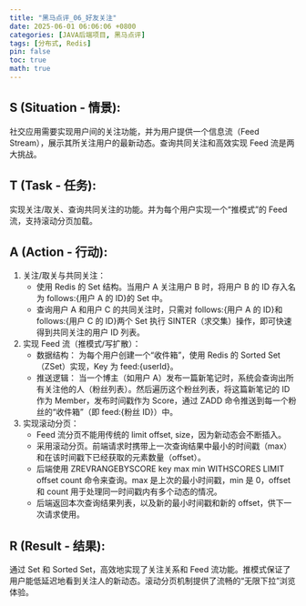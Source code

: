 ```yaml
---
title: "黑马点评_06_好友关注"
date: 2025-06-01 06:06:06 +0800
categories: [JAVA后端项目, 黑马点评]
tags: [分布式, Redis]
pin: false
toc: true
math: true
---
```


## S (Situation - 情景):

社交应用需要实现用户间的关注功能，并为用户提供一个信息流（Feed Stream），展示其所关注用户的最新动态。查询共同关注和高效实现 Feed 流是两大挑战。

## T (Task - 任务):

实现关注/取关、查询共同关注的功能。并为每个用户实现一个“推模式”的 Feed 流，支持滚动分页加载。

## A (Action - 行动):

1. 关注/取关与共同关注：
   - 使用 Redis 的 Set 结构。当用户 A 关注用户 B 时，将用户 B 的 ID 存入名为 follows:{用户 A 的 ID}的 Set 中。
   - 查询用户 A 和用户 C 的共同关注时，只需对 follows:{用户 A 的 ID}和 follows:{用户 C 的 ID}两个 Set 执行 SINTER（求交集）操作，即可快速得到共同关注的用户 ID 列表。
2. 实现 Feed 流（推模式/写扩散）：
   - 数据结构： 为每个用户创建一个“收件箱”，使用 Redis 的 Sorted Set（ZSet）实现，Key 为 feed:{userId}。
   - 推送逻辑： 当一个博主（如用户 A）发布一篇新笔记时，系统会查询出所有关注他的人（粉丝列表）。然后遍历这个粉丝列表，将这篇新笔记的 ID 作为 Member，发布时间戳作为 Score，通过 ZADD 命令推送到每一个粉丝的“收件箱”（即 feed:{粉丝 ID}）中。
3. 实现滚动分页：
   - Feed 流分页不能用传统的 limit offset, size，因为新动态会不断插入。
   - 采用滚动分页。前端请求时携带上一次查询结果中最小的时间戳（max）和在该时间戳下已经获取的元素数量（offset）。
   - 后端使用 ZREVRANGEBYSCORE key max min WITHSCORES LIMIT offset count 命令来查询。max 是上次的最小时间戳，min 是 0，offset 和 count 用于处理同一时间戳内有多个动态的情况。
   - 后端返回本次查询结果列表，以及新的最小时间戳和新的 offset，供下一次请求使用。

## R (Result - 结果):

通过 Set 和 Sorted Set，高效地实现了关注关系和 Feed 流功能。推模式保证了用户能低延迟地看到关注人的新动态。滚动分页机制提供了流畅的“无限下拉”浏览体验。
